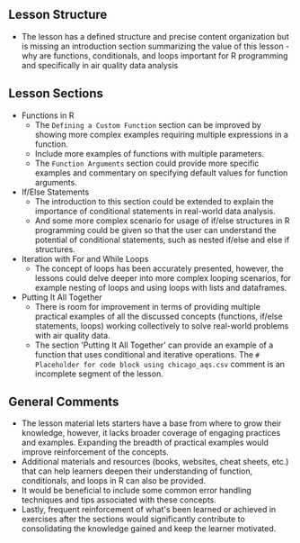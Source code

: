 ## Lesson Structure

* The lesson has a defined structure and precise content organization but is missing an introduction section summarizing the value of this lesson - why are functions, conditionals, and loops important for R programming and specifically in air quality data analysis

## Lesson Sections

* Functions in R
    * The `Defining a Custom Function` section can be improved by showing more complex examples requiring multiple expressions in a function.
    * Include more examples of functions with multiple parameters.
    * The `Function Arguments` section could provide more specific examples and commentary on specifying default values for function arguments.
* If/Else Statements
    * The introduction to this section could be extended to explain the importance of conditional statements in real-world data analysis. 
    * And some more complex scenario for usage of if/else structures in R programming could be given so that the user can understand the potential of conditional statements, such as nested if/else and else if structures.
* Iteration with For and While Loops
    * The concept of loops has been accurately presented, however, the lessons could delve deeper into more complex looping scenarios, for example nesting of loops and using loops with lists and dataframes.
* Putting It All Together
    * There is room for improvement in terms of providing multiple practical examples of all the discussed concepts (functions, if/else statements, loops) working collectively to solve real-world problems with air quality data. 
    * The section 'Putting It All Together' can provide an example of a function that uses conditional and iterative operations. The `# Placeholder for code block using chicago_aqs.csv` comment is an incomplete segment of the lesson.

## General Comments

* The lesson material lets starters have a base from where to grow their knowledge, however, it lacks broader coverage of engaging practices and examples. Expanding the breadth of practical examples would improve reinforcement of the concepts. 
* Additional materials and resources (books, websites, cheat sheets, etc.) that can help learners deepen their understanding of function, conditionals, and loops in R can also be provided.
* It would be beneficial to include some common error handling techniques and tips associated with these concepts.
* Lastly, frequent reinforcement of what's been learned or achieved in exercises after the sections would significantly contribute to consolidating the knowledge gained and keep the learner motivated.